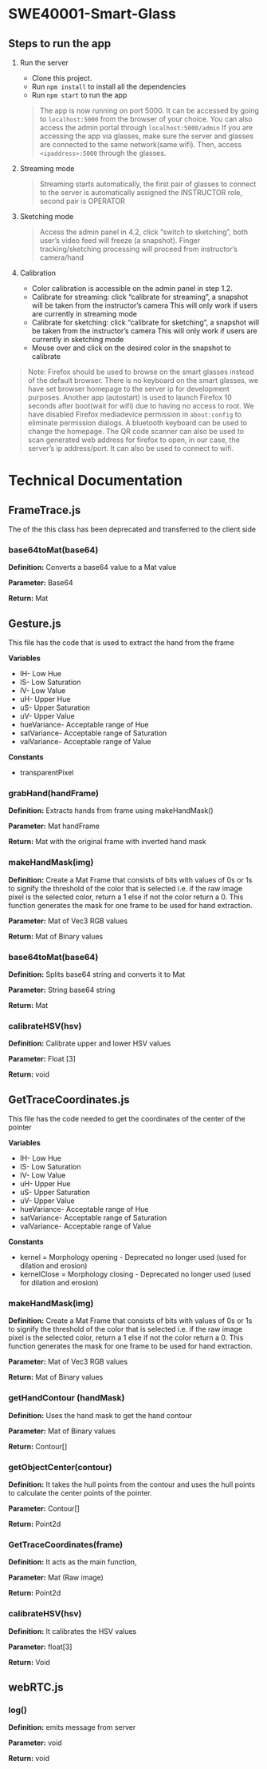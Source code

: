 # SWE40001-Smart-Glass

## Steps to run the app
1. Run the server
   - Clone this project.
   - Run `npm install` to install all the dependencies
   - Run `npm start` to run the app
   >The app is now running on port 5000. It can be accessed by going to `localhost:5000` from the browser of your choice.
   > You can also access the admin portal through `localhost:5000/admin`
   > If you are accessing the app via glasses, make sure the server and glasses are connected to the same network(same wifi). Then, access     `<ipaddress>:5000` through the glasses.

2. Streaming mode
   > Streaming starts automatically, the first pair of glasses to connect to the server is automatically assigned the INSTRUCTOR role, second pair is OPERATOR
3. Sketching mode
   > Access the admin panel in 4.2, click “switch to sketching”, both user’s video feed will freeze (a snapshot). Finger tracking/sketching processing will proceed from instructor’s camera/hand
4. Calibration
   - Color calibration is accessible on the admin panel in step 1.2.
   - Calibrate for streaming: click “calibrate for streaming”, a snapshot will be taken from the instructor’s camera This will only work if users are currently in streaming mode
   - Calibrate for sketching: click “calibrate for sketching”, a snapshot will be taken from the instructor’s camera This will only work if users are currently in sketching mode
   - Mouse over and click on the desired color in the snapshot to calibrate

  > Note: Firefox should be used to browse on the smart glasses instead of the default browser. There is no keyboard on the smart glasses,   we have set browser homepage to the server ip for development purposes. Another app (autostart) is used to launch Firefox 10 seconds       after boot(wait for wifi) due to having no access to root. 
  We have disabled Firefox mediadevice permission in `about:config` to eliminate permission dialogs. A bluetooth keyboard can be used to     change the homepage. The QR code scanner can also be used to scan generated web address for firefox to open, in our case, the server’s     ip address/port. It can also be used to connect to wifi.


# Technical Documentation

## FrameTrace.js
The of the this class has been deprecated and transferred to the client side 

### base64toMat(base64)
 
**Definition:** Converts a base64 value to a Mat value 

**Parameter:** Base64

**Return:** Mat

## Gesture.js

This file has the code that is used to extract the hand from the frame

**Variables**
- lH- Low Hue 
- lS- Low Saturation 
- lV- Low Value
- uH- Upper Hue
- uS- Upper Saturation
- uV- Upper Value
- hueVariance- Acceptable range of Hue 
- satVariance- Acceptable range of Saturation
- valVariance- Acceptable range of Value

**Constants**
- transparentPixel

### grabHand(handFrame)
 **Definition:** Extracts hands from frame using makeHandMask() 
 
 **Parameter:** Mat handFrame
 
 **Return:** Mat with the original frame with inverted hand mask

 
### makeHandMask(img)
**Definition:** Create a Mat Frame that consists of bits with values of 0s or 1s to signify the threshold of the color that is selected i.e. if the raw image pixel is the selected color, return a 1 else if not the color return a 0. This function generates the mask for one frame to be used for hand extraction.

**Parameter:** Mat of Vec3 RGB values

**Return:** Mat of Binary values

### base64toMat(base64)
**Definition:** Splits base64 string and converts it to Mat

**Parameter:** String base64 string

**Return:** Mat 
 
### calibrateHSV(hsv)
**Definition:** Calibrate upper and lower HSV values

**Parameter:** Float [3]

**Return:** void

## GetTraceCoordinates.js

This file has the code needed to get the coordinates of the center of the pointer 

**Variables**
- lH- Low Hue 
- lS- Low Saturation 
- lV- Low Value
- uH- Upper Hue
- uS- Upper Saturation
- uV- Upper Value
- hueVariance- Acceptable range of Hue 
- satVariance- Acceptable range of Saturation
- valVariance- Acceptable range of Value

**Constants**
- kernel = Morphology opening - Deprecated no longer used (used for dilation and erosion)
- kernelClose = Morphology closing - Deprecated no longer used (used for dilation and erosion)

### makeHandMask(img)

**Definition:** Create a Mat Frame that consists of bits with values of 0s or 1s to signify the threshold of the color that is selected i.e. if the raw image pixel is the selected color, return a 1 else if not the color return a 0. This function generates the mask for one frame to be used for hand extraction.

**Parameter:** Mat of Vec3 RGB values

**Return:** Mat of Binary values

### getHandContour (handMask)

**Definition:** Uses the hand mask to get the hand contour

**Parameter:** Mat of Binary values

**Return:** Contour[]

### getObjectCenter(contour)
 
 **Definition:** It takes the hull points from the contour and uses the hull points to calculate the center points of the pointer.
 
 **Parameter:** Contour[]
 
 **Return:** Point2d

### GetTraceCoordinates(frame)
 
**Definition:** It acts as the main function,

**Parameter:** Mat (Raw image)

**Return:** Point2d

### calibrateHSV(hsv)
  
**Definition:** It calibrates the HSV values 

**Parameter:** float[3]

**Return:** Void

## webRTC.js
### log()
 
**Definition:** emits message from server

**Parameter:** void

**Return:** void
